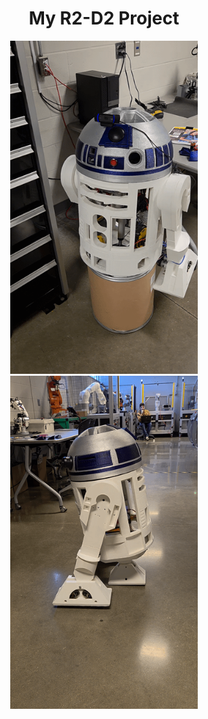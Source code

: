<div align="center">

# My R2-D2 Project

<img src="https://github.com/jbustamantefuchs/R2D2/blob/main/Image/R2-1.gif?raw=true" alt="R2-D2 animated GIF" width="300" />
<img src="https://github.com/jbustamantefuchs/R2D2/blob/main/Image/R2-2.gif?raw=true" alt="R2-D2 animated GIF" width="300" />

</div>
